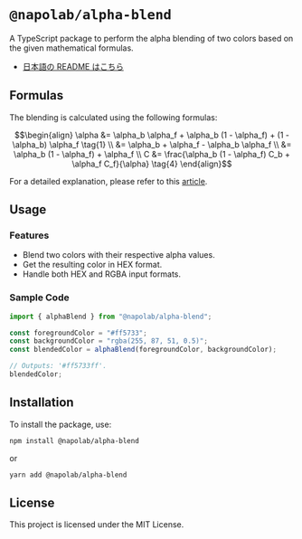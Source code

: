 # `@napolab/alpha-blend`

A TypeScript package to perform the alpha blending of two colors based on the given mathematical formulas.

- [日本語の README はこちら](./README-ja.md)

## Formulas

The blending is calculated using the following formulas:

```math
\begin{align}
\alpha &= \alpha_b \alpha_f + \alpha_b (1 - \alpha_f) + (1 - \alpha_b) \alpha_f \tag{1} \\
&= \alpha_b + \alpha_f - \alpha_b \alpha_f \\
&= \alpha_b (1 - \alpha_f) + \alpha_f \\
C &= \frac{\alpha_b (1 - \alpha_f) C_b + \alpha_f C_f}{\alpha} \tag{4}
\end{align}
```

For a detailed explanation, please refer to this [article](https://qiita.com/kerupani129/items/4bf75d9f44a5b926df58#1-%E9%80%9A%E9%81%8E%E3%81%99%E3%82%8B%E8%89%B2%E3%81%AE%E5%89%B2%E5%90%88%E3%81%AB%E3%82%88%E3%82%8B%E8%AA%AC%E6%98%8E).

## Usage

### Features

- Blend two colors with their respective alpha values.
- Get the resulting color in HEX format.
- Handle both HEX and RGBA input formats.

### Sample Code

```ts
import { alphaBlend } from "@napolab/alpha-blend";

const foregroundColor = "#ff5733";
const backgroundColor = "rgba(255, 87, 51, 0.5)";
const blendedColor = alphaBlend(foregroundColor, backgroundColor);

// Outputs: '#ff5733ff'.
blendedColor;
```

## Installation

To install the package, use:

```bash
npm install @napolab/alpha-blend
```

or

```bash
yarn add @napolab/alpha-blend
```

## License

This project is licensed under the MIT License.
